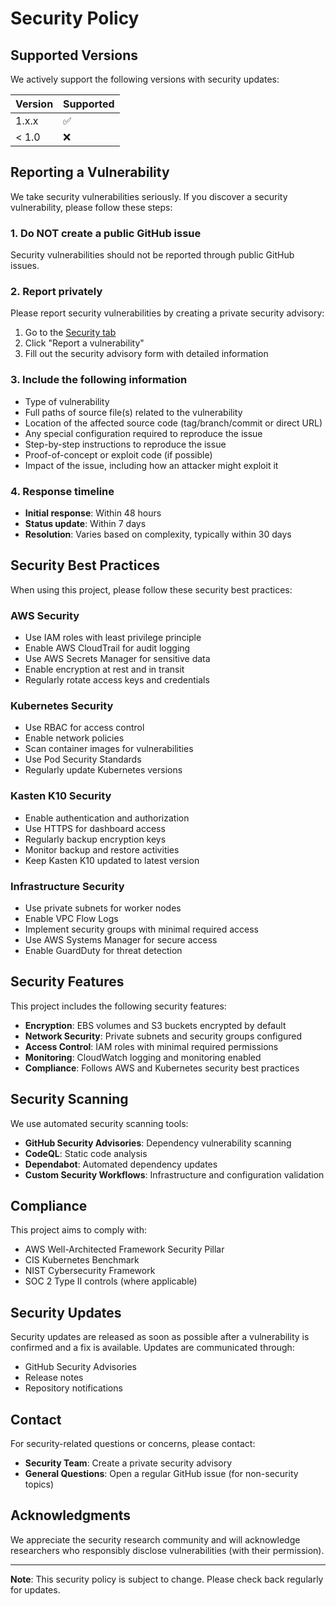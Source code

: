 # Security Policy

## Supported Versions

We actively support the following versions with security updates:

| Version | Supported          |
| ------- | ------------------ |
| 1.x.x   | :white_check_mark: |
| < 1.0   | :x:                |

## Reporting a Vulnerability

We take security vulnerabilities seriously. If you discover a security vulnerability, please follow these steps:

### 1. Do NOT create a public GitHub issue

Security vulnerabilities should not be reported through public GitHub issues.

### 2. Report privately

Please report security vulnerabilities by creating a private security advisory:

1. Go to the [Security tab](https://github.com/uldyssian-sh/aws-eks-cluster-kasten/security)
2. Click "Report a vulnerability"
3. Fill out the security advisory form with detailed information

### 3. Include the following information

- Type of vulnerability
- Full paths of source file(s) related to the vulnerability
- Location of the affected source code (tag/branch/commit or direct URL)
- Any special configuration required to reproduce the issue
- Step-by-step instructions to reproduce the issue
- Proof-of-concept or exploit code (if possible)
- Impact of the issue, including how an attacker might exploit it

### 4. Response timeline

- **Initial response**: Within 48 hours
- **Status update**: Within 7 days
- **Resolution**: Varies based on complexity, typically within 30 days

## Security Best Practices

When using this project, please follow these security best practices:

### AWS Security
- Use IAM roles with least privilege principle
- Enable AWS CloudTrail for audit logging
- Use AWS Secrets Manager for sensitive data
- Enable encryption at rest and in transit
- Regularly rotate access keys and credentials

### Kubernetes Security
- Use RBAC for access control
- Enable network policies
- Scan container images for vulnerabilities
- Use Pod Security Standards
- Regularly update Kubernetes versions

### Kasten K10 Security
- Enable authentication and authorization
- Use HTTPS for dashboard access
- Regularly backup encryption keys
- Monitor backup and restore activities
- Keep Kasten K10 updated to latest version

### Infrastructure Security
- Use private subnets for worker nodes
- Enable VPC Flow Logs
- Implement security groups with minimal required access
- Use AWS Systems Manager for secure access
- Enable GuardDuty for threat detection

## Security Features

This project includes the following security features:

- **Encryption**: EBS volumes and S3 buckets encrypted by default
- **Network Security**: Private subnets and security groups configured
- **Access Control**: IAM roles with minimal required permissions
- **Monitoring**: CloudWatch logging and monitoring enabled
- **Compliance**: Follows AWS and Kubernetes security best practices

## Security Scanning

We use automated security scanning tools:

- **GitHub Security Advisories**: Dependency vulnerability scanning
- **CodeQL**: Static code analysis
- **Dependabot**: Automated dependency updates
- **Custom Security Workflows**: Infrastructure and configuration validation

## Compliance

This project aims to comply with:

- AWS Well-Architected Framework Security Pillar
- CIS Kubernetes Benchmark
- NIST Cybersecurity Framework
- SOC 2 Type II controls (where applicable)

## Security Updates

Security updates are released as soon as possible after a vulnerability is confirmed and a fix is available. Updates are communicated through:

- GitHub Security Advisories
- Release notes
- Repository notifications

## Contact

For security-related questions or concerns, please contact:

- **Security Team**: Create a private security advisory
- **General Questions**: Open a regular GitHub issue (for non-security topics)

## Acknowledgments

We appreciate the security research community and will acknowledge researchers who responsibly disclose vulnerabilities (with their permission).

---

**Note**: This security policy is subject to change. Please check back regularly for updates.
